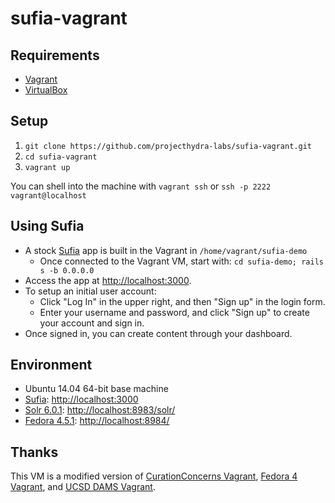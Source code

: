 # sufia-vagrant

## Requirements

* [Vagrant](https://www.vagrantup.com/)
* [VirtualBox](https://www.virtualbox.org/)

## Setup

1. `git clone https://github.com/projecthydra-labs/sufia-vagrant.git`
2. `cd sufia-vagrant`
3. `vagrant up`

You can shell into the machine with `vagrant ssh` or `ssh -p 2222 vagrant@localhost`

## Using Sufia

* A stock [Sufia](https://github.com/projecthydra/sufia) app is built in the Vagrant in `/home/vagrant/sufia-demo`
  * Once connected to the Vagrant VM, start with: `cd sufia-demo; rails s -b 0.0.0.0`
* Access the app at [http://localhost:3000](http://localhost:3000).
* To setup an initial user account:
  * Click "Log In" in the upper right, and then "Sign up" in the login form.
  * Enter your username and password, and click "Sign up" to create your account and sign in.
* Once signed in, you can create content through your dashboard.

## Environment

* Ubuntu 14.04 64-bit base machine
* [Sufia](https://github.com/projecthydra/sufia): [http://localhost:3000](http://localhost:3000)
* [Solr 6.0.1](http://lucene.apache.org/solr/): [http://localhost:8983/solr/](http://localhost:8983/solr/)
* [Fedora 4.5.1](http://fedorarepository.org/): [http://localhost:8984/](http://localhost:8984/)

## Thanks

This VM is a modified version of [CurationConcerns Vagrant](https://github.com/projecthydra-labs/curation-concerns-vagrant), [Fedora 4 Vagrant](http://github.com/fcrepo4-exts/fcrepo4-vagrant), and [UCSD DAMS Vagrant](https://github.com/ucsdlib/dams-vagrant).
